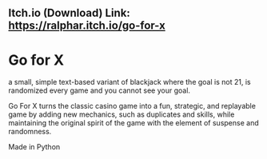 ## Itch.io (Download) Link: https://ralphar.itch.io/go-for-x

# Go for X
a small, simple text-based variant of blackjack where the goal is not 21, is randomized every game and you cannot see your goal.

Go For X turns the classic casino game into a fun, strategic, and replayable game by adding new mechanics, 
such as duplicates and skills, while maintaining the original spirit of the game with the element of suspense and randomness.

Made in Python

